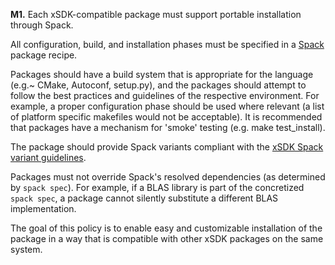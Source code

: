 **M1.** Each xSDK-compatible package must support portable installation through Spack.

All configuration, build, and installation phases must be specified in a [Spack](https://spack.io/)
package recipe.

Packages should have a build system that is appropriate for the language (e.g.~ CMake, Autoconf, setup.py), and the packages should attempt to follow the best practices and guidelines of the respective environment. For example, a proper configuration phase should be used where relevant (a list of platform specific makefiles would not be acceptable). It is recommended that packages have a mechanism for 'smoke' testing (e.g. make test_install).

The package should provide Spack variants compliant with the [xSDK Spack variant guidelines](../spack_variant_guidelines/xSDK_spack_variant_guidelines.md).

Packages must not override Spack's resolved dependencies (as determined by `spack spec`). For example, if a BLAS library is part of the concretized `spack spec`, a package cannot silently substitute a different BLAS implementation.

The goal of this policy is to enable easy and customizable installation of the package in a way that is compatible with other xSDK packages on the same system.
